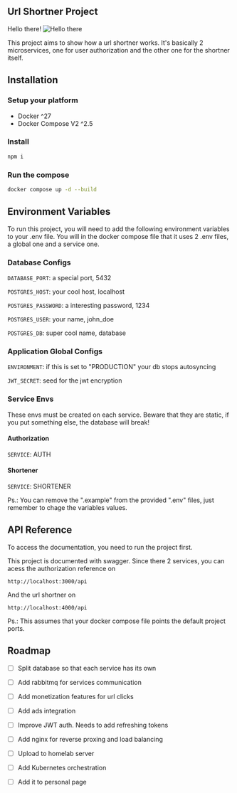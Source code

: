 ## Url Shortner Project

Hello there! ![Hello there](https://static.wikia.nocookie.net/starwars/images/2/2a/He-says-the-thing.png/revision/latest/scale-to-width-down/1200?cb=20230113022153)

This project aims to show how a url shortner works. It's basically 2 microservices, one for user authorization and the other one for the shortner itself.

## Installation

### Setup your platform
- Docker ^27
- Docker Compose V2 ^2.5

### Install

```bash
npm i
```

### Run the compose
```bash
docker compose up -d --build
```
## Environment Variables

To run this project, you will need to add the following environment variables to your .env file. You will in the docker compose file that it uses 2 .env files, a global one and a service one.

### Database Configs
`DATABASE_PORT`: a special port, 5432

`POSTGRES_HOST`: your cool host, localhost

`POSTGRES_PASSWORD`: a interesting password, 1234

`POSTGRES_USER`: your name, john_doe

`POSTGRES_DB`: super cool name, database

### Application Global Configs

`ENVIRONMENT`: if this is set to "PRODUCTION" your db stops autosyncing

`JWT_SECRET`: seed for the jwt encryption

### Service Envs

These envs must be created on each service. Beware that they are static, if you put something else, the database will break!

#### Authorization
`SERVICE`: AUTH

#### Shortener
`SERVICE`: SHORTENER


Ps.: You can remove the ".example" from the provided ".env" files, just remember to chage the variables values.


## API Reference

To access the documentation, you need to run the project first.

This project is documented with swagger. Since there 2 services, you can acess the authorization reference on

```
http://localhost:3000/api
```

And the url shortner on

```
http://localhost:4000/api
```

Ps.: This assumes that your docker compose file points the default project ports.

## Roadmap

- [ ] Split database so that each service has its own

- [ ] Add rabbitmq for services communication

- [ ] Add monetization features for url clicks

- [ ] Add ads integration

- [ ] Improve JWT auth. Needs to add refreshing tokens

- [ ] Add nginx for reverse proxing and load balancing

- [ ] Upload to homelab server

- [ ] Add Kubernetes orchestration

- [ ] Add it to personal page

